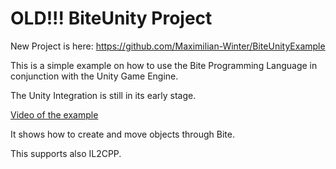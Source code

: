 # OLD!!! BiteUnity Project

New Project is here: https://github.com/Maximilian-Winter/BiteUnityExample

This is a simple example on how to use the Bite Programming Language in conjunction with the Unity Game Engine.

The Unity Integration is still in its early stage.

[Video of the example](https://www.youtube.com/embed/84iRh7uGT44)

It shows how to create and move objects through Bite.

This supports also IL2CPP.
